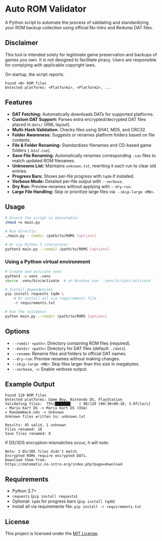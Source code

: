# Auto ROM Validator

A Python script to automate the process of validating and standardizing your ROM backup collection using official No-Intro and Redump DAT files.

## Disclaimer

This tool is intended solely for legitimate game preservation and backups of games you own. It is not designed to facilitate piracy. Users are responsible for complying with applicable copyright laws.

On startup, the script reports:

```text
Found <N> ROM files
Detected platforms: <Platform1>, <Platform2>, ...
```

## Features

- **DAT Fetching:** Automatically downloads DATs for supported platforms.
- **Custom DAT Support:** Parses extra encrypted/decrypted DAT files placed in `dats/` (XML layout).
- **Multi-Hash Validation:** Checks files using SHA1, MD5, and CRC32.
- **Folder Awareness:** Suggests or renames platform folders based on file contents.
- **File & Folder Renaming:** Standardizes filenames and CD-based game folders (`.bin`/`.cue`).
- **Save File Renaming:** Automatically renames corresponding `.sav` files to match updated ROM filenames.
- **Unknowns List:** Maintains `unknown.txt`, rewriting it each run to clear old entries.
- **Progress Bars:** Shows per-file progress with `tqdm` if installed.
- **Verbose Mode:** Detailed per-file output with `--verbose`.
- **Dry Run:** Preview renames without applying with `--dry-run`.
- **Large File Handling:** Skip or prioritize large files via `--skip-large <MB>`.

## Usage

```bash
# Ensure the script is executable:
chmod +x main.py

# Run directly:
./main.py --romdir /path/to/ROMS [options]

# Or via Python 3 interpreter:
python3 main.py --romdir /path/to/ROMS [options]
```

### Using a Python virtual environment

```bash
# Create and activate venv
python3 -m venv .venv
source .venv/bin/activate  # on Windows use `.venv\Scripts\activate`

# Install dependencies
pip install requests tqdm \
    # Or install all via requirements file
    -r requirements.txt

# Run the validator
python main.py --romdir /path/to/ROMS [options]
```

## Options

- `--romdir <path>`: Directory containing ROM files (required).
- `--datdir <path>`: Directory for DAT files (default: `./dats`).
- `--rename`: Rename files and folders to official DAT names.
- `--dry-run`: Preview renames without making changes.
- `--skip-large <MB>`: Skip files larger than this size in megabytes.
- `--verbose`, `-v`: Enable verbose output.

## Example Output

```text
Found 120 ROM files
Detected platforms: Game Boy, Nintendo DS, PlayStation
Validating files:  75%|███████▏   | 90/120 [00:30<00:10, 3.0file/s]
✓ Mario Kart DS -> Mario Kart DS (USA)
✗ RandomHack.nds -> Unknown
Unknown files written to: unknown.txt

Results: 45 valid, 1 unknown
Files renamed: 10
Save files renamed: 8
```

If DS/3DS encryption mismatches occur, it will note:

```text
Note: 2 DS/3DS files didn't match.
Encrypted ROMs require encrypted DATs.
Download them from:
https://datomatic.no-intro.org/index.php?page=download
```

## Requirements

- Python 3.7+
- `requests` (`pip install requests`)
- Optional: `tqdm` for progress bars (`pip install tqdm`)
- Install all via requirements file: `pip install -r requirements.txt`

## License

This project is licensed under the [MIT License](LICENSE).
